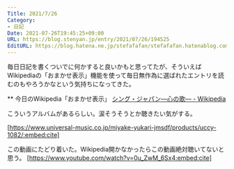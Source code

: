 ```yaml
---
Title: 2021/7/26
Category:
- 日記
Date: 2021-07-26T19:45:25+09:00
URL: https://blog.stenyan.jp/entry/2021/07/26/194525
EditURL: https://blog.hatena.ne.jp/stefafafan/stefafafan.hatenablog.com/atom/entry/26006613790870730
---
```


毎日日記を書くついでに何かすると良いかもと思ってたが、そういえばWikipediaの「おまかせ表示」機能を使って毎日無作為に選ばれたエントリを読むのもやろうかなという気持ちになってきた。

** 今日のWikipedia「おまかせ表示」
<a href="https://ja.wikipedia.org/wiki/%E3%82%B7%E3%83%B3%E3%82%B0%E3%83%BB%E3%82%B8%E3%83%A3%E3%83%91%E3%83%B3%E2%80%95%E5%BF%83%E3%81%AE%E6%AD%8C%E2%80%95">シング・ジャパン―心の歌― - Wikipedia</a>

こういうアルバムがあるらしい。涙そうそうとか聴きたい気がする。

[https://www.universal-music.co.jp/miyake-yukari-jmsdf/products/uccy-1082/:embed:cite]

この動画にたどり着いた。Wikipedia開かなかったらこの動画絶対聴いてないと思う。
[https://www.youtube.com/watch?v=0u_ZwM_6Sx4:embed:cite]
